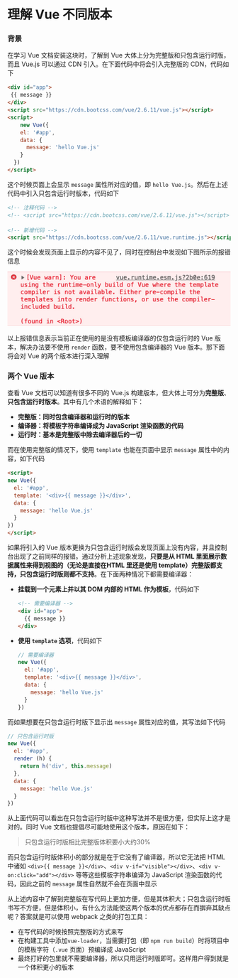 # 理解 Vue 不同版本

### 背景

在学习 Vue 文档安装这块时，了解到 Vue 大体上分为完整版和只包含运行时版，而且 Vue.js 可以通过 CDN 引入。在下面代码中将会引入完整版的 CDN，代码如下

```html
<div id="app">
 {{ message }}
</div>
<script src="https://cdn.bootcss.com/vue/2.6.11/vue.js"></script>
<script>
	new Vue({
    el: '#app',
    data: {
      message: 'hello Vue.js'
    }
  })
</script>
```

这个时候页面上会显示 `message` 属性所对应的值，即 `hello Vue.js`。然后在上述代码中引入只包含运行时版本，代码如下

```html
<!-- 注释代码 -->
<!-- <script src="https://cdn.bootcss.com/vue/2.6.11/vue.js"></script> -->

<!-- 新增代码 -->
<script src="https://cdn.bootcss.com/vue/2.6.11/vue.runtime.js"></script>
```

这个时候会发现页面上显示的内容不见了，同时在控制台中发现如下图所示的报错信息

![报错信息](./imgs/vue-version-error.jpg)

以上报错信息表示当前正在使用的是没有模板编译器的仅包含运行时的 Vue 版本，解决办法要不使用 `render` 函数，要不使用包含编译器的 Vue 版本。那下面将会对 Vue 的两个版本进行深入理解

### 两个 Vue 版本

查看 Vue 文档可以知道有很多不同的 Vue.js 构建版本，但大体上可分为**完整版**、**只包含运行时版本**。其中有几个术语的解释如下：

- **完整版：同时包含编译器和运行时的版本**
- **编译器：将模板字符串编译成为 JavaScript 渲染函数的代码**
- **运行时：基本是完整版中除去编译器后的一切**

而在使用完整版的情况下，使用 `template` 也能在页面中显示 `message` 属性中的内容，如下代码

```html
<script>
new Vue({
  el: '#app',
  template: '<div>{{ message }}</div>',
  data: {
    message: 'hello Vue.js'
  }
})
</script>
```

如果将引入的 Vue 版本更换为只包含运行时版会发现页面上没有内容，并且控制台出现了之前同样的报错。通过分析上述现象发现，**只要是从 HTML 里面展示数据属性来得到视图的（无论是直接在HTML 里还是使用 template）完整版都支持，只包含运行时版则都不支持**。在下面两种情况下都需要编译器：

- **挂载到一个元素上并以其 DOM 内部的 HTML 作为模板**，代码如下

  ```html
  <!-- 需要编译器 -->
  <div id="app">
    {{ message }}
  </div>
  ```

- **使用 `template` 选项**，代码如下

  ```javascript
  // 需要编译器
  new Vue({
  	el: '#app',
    template: '<div>{{ message }}</div>',
    data: {
      message: 'hello Vue.js'
    }
  })
  ```

而如果想要在只包含运行时版下显示出 `message` 属性对应的值，其写法如下代码

```javascript
// 只包含运行时版
new Vue({
  el: '#app',
  render (h) {
    return h('div', this.message)
  },
  data: {
    message: 'hello Vue.js'
  }
})
```

从上面代码可以看出在只包含运行时版中这种写法并不是很方便，但实际上这才是对的。同时 Vue 文档也提倡尽可能地使用这个版本，原因在如下：

> 只包含运行时版相比完整版体积要小大约30%

而只包含运行时版体积小的部分就是在于它没有了编译器，所以它无法把 HTML 中诸如 `<div>{{ message }}</div>`、`<div v-if="visible"></div>`、`<div v-on:click="add"></div>` 等等这些模板字符串编译为 JavaScript 渲染函数的代码，因此之前的 `message` 属性自然就不会在页面中显示

从上述内容中了解到完整版在写代码上更加方便，但是其体积大；只包含运行时版书写不方便，但是体积小，有什么方法能使这两个版本的优点都存在而摒弃其缺点呢？答案就是可以使用 webpack 之类的打包工具：

- 在写代码的时候按照完整版的方式来写
- 在构建工具中添加`vue-loader`，当需要打包（即 `npm run build`）时将项目中的模板字符（`.vue` 页面）预编译成 JavaScript
- 最终打好的包里就不需要编译器，所以只用运行时版即可。这样用户得到就是一个体积更小的版本



